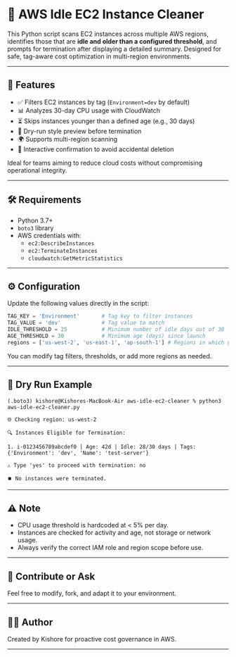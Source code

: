 
# 🧹 AWS Idle EC2 Instance Cleaner

This Python script scans EC2 instances across multiple AWS regions, identifies those that are **idle and older than a configured threshold**, and prompts for termination after displaying a detailed summary. Designed for safe, tag-aware cost optimization in multi-region environments.

---

## 🚀 Features

- ✅ Filters EC2 instances by tag (`Environment=dev` by default)
- 📊 Analyzes 30-day CPU usage with CloudWatch
- ⏳ Skips instances younger than a defined age (e.g., 30 days)
- 🧪 Dry-run style preview before termination
- 🌍 Supports multi-region scanning
- 🔐 Interactive confirmation to avoid accidental deletion

Ideal for teams aiming to reduce cloud costs without compromising operational integrity.

---

## 🛠️ Requirements

- Python 3.7+
- `boto3` library
- AWS credentials with:
  - `ec2:DescribeInstances`
  - `ec2:TerminateInstances`
  - `cloudwatch:GetMetricStatistics`

---

## ⚙️ Configuration

Update the following values directly in the script:
```python
TAG_KEY = 'Environment'       # Tag key to filter instances
TAG_VALUE = 'dev'             # Tag value to match
IDLE_THRESHOLD = 25           # Minimum number of idle days out of 30
AGE_THRESHOLD = 30            # Minimum age (days) since launch
regions = ['us-west-2', 'us-east-1', 'ap-south-1'] # Regions in which you need to clean instances
```
You can modify tag filters, thresholds, or add more regions as needed.

---

## 🧪 Dry Run Example

```
(.boto3) kishore@Kishores-MacBook-Air aws-idle-ec2-cleaner % python3 aws-idle-ec2-cleaner.py

🌐 Checking region: us-west-2

🔍 Instances Eligible for Termination:

1. i-0123456789abcdef0 | Age: 42d | Idle: 28/30 days | Tags: {'Environment': 'dev', 'Name': 'test-server'}

⚠️ Type 'yes' to proceed with termination: no

⏹️ No instances were terminated.
```
---

## ⚠️ Note

- CPU usage threshold is hardcoded at < 5% per day.
- Instances are checked for activity and age, not storage or network usage.
- Always verify the correct IAM role and region scope before use.

---

## 🙌 Contribute or Ask

Feel free to modify, fork, and adapt it to your environment.

---

## 🙋‍♂️ Author

Created by Kishore for proactive cost governance in AWS.

---
